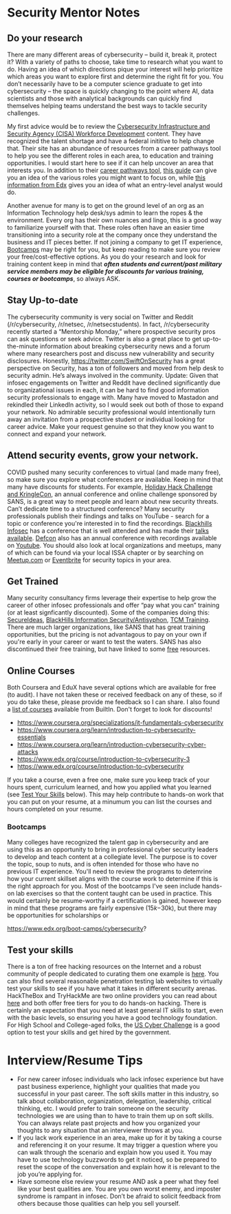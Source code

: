 # Security Mentor Notes

## Do your research
There are many different areas of cybersecurity – build it, break it, protect it? With a variety of paths to choose, take time to research what you want to do. Having an idea of which directions pique your interest will help prioritize which areas you want to explore first and determine the right fit for you.  You don’t necessarily have to be a computer science graduate to get into cybersecurity – the space is quickly changing to the point where AI, data scientists and those with analytical backgrounds can quickly find themselves helping teams understand the best ways to tackle security challenges. 

My first advice would be to review the [Cybersecurity Infrastructure and Security Agency (CISA) Workforce Development](https://niccs.cisa.gov/workforce-development) content. They have recognized the talent shortage and have a federal inititive to help change that. Their site has an abundance of resources from a career pathways tool to help you see the different roles in each area, to education and training opportunities. I would start here to see if it can help uncover an area that interests you. In addition to their [career pathways tool](https://niccs.cisa.gov/workforce-development/cyber-career-pathways-tool), [this guide](https://cybersecurityguide.org/careers/) can give you an idea of the various roles you might want to focus on, while [this information from Edx](https://www.edx.org/boot-camps/cybersecurity?linked_from=sitenav) gives you an idea of what an entry-level analyst would do.

Another avenue for many is to get on the ground level of an org as an Information Technology help desk/sys admin to learn the ropes & the environment. Every org has their own nuances and lingo, this is a good way to familiarize yourself with that. These roles often have an easier time transitioning into a security role at the company once they understand the business and IT pieces better. If not joining a company to get IT experience, [Bootcamps](#bootcamps) may be right for you, but keep reading to make sure you review your free/cost-effective options. As you do your research and look for training content keep in mind that <b>___often students and current/past military service members may be eligible for discounts for various training, courses or bootcamps___</b>, so always ASK.  

## Stay Up-to-date
The cybersecurity community is very social on Twitter and Reddit (/r/cybersecurity, /r/netsec, /r/netsecstudents). In fact, /r/cybersecurity recently started a “Mentorship Monday,” where prospective security pros can ask questions or seek advice. Twitter is also a great place to get up-to-the-minute information about breaking cybersecurity news and a forum where many researchers post and discuss new vulnerability and security disclosures. Honestly, https://twitter.com/SwiftOnSecurity has a great perspective on Security, has a ton of followers and moved from help desk to security admin. He’s always involved in the community. Update: Given that infosec engagements on Twitter and Reddit have declined significantly due to organizational issues in each, it can be hard to find good information security professionals to engage with. Many have moved to Mastadon and rekindled their LinkedIn activity, so I would seek out both of those to expand your network. No admirable security professional would intentionally turn away an invitation from a prospective student or individual looking for career advice. Make your request genuine so that they know you want to connect and expand your network.

## Attend security events, grow your network. 
COVID pushed many security conferences to virtual (and made many free), so make sure you explore what conferences are available. Keep in mind that many have discounts for students. For example, [Holiday Hack Challenge and KringleCon](https://www.sans.org/mlp/holiday-hack-challenge/), an annual conference and online challenge sponsored by SANS, is a great way to meet people and learn about new security threats. Can’t dedicate time to a structured conference? Many security professionals publish their findings and talks on YouTube - search for a topic or conference you're interested in to find the recordings. [Blackhills Infosec](https://wildwesthackinfest.com/) has a conference that is well attended and has made their [talks available](https://www.youtube.com/c/WildWestHackinFest). [Defcon](https://defcon.org) also has an annual conference with recordings available on [Youtube](https://www.youtube.com/user/DEFCONConference). You should also look at local organizations and meetups, many of which can be found via your local ISSA chapter or by searching on [Meetup.com](https://meetup.com) or [Eventbrite](https://eventbrite.com) for security topics in your area. 

## Get Trained
Many security consultancy firms leverage their expertise to help grow the career of other infosec professionals and offer “pay what you can” training (or at least signficantly discounted). Some of the companies doing this: [SecureIdeas](https://training.secureideas.com/), [BlackHills Information Security/Antisyphon](https://www.antisyphontraining.com/), [TCM Training](https://academy.tcm-sec.com/). There are much larger organizations, like SANS that has great training opportunities, but the pricing is not advantagous to pay on your own if you're early in your career or want to test the waters. SANS has also discontinued their free training, but have linked to some [free](https://www.sans.org/cyberaces/) resources. 

## Online Courses 
Both Coursera and EduX have several options which are available for free (to audit). I have not taken these or received feedback on any of these, so if you do take these, please provide me feedback so I can share. I also found a [list of courses](https://builtin.com/cybersecurity/cybersecurity-training) available from BuiltIn. Don't forget to look for discounts! 

* https://www.coursera.org/specializations/it-fundamentals-cybersecurity 
* https://www.coursera.org/learn/introduction-to-cybersecurity-essentials
* https://www.coursera.org/learn/introduction-cybersecurity-cyber-attacks
* https://www.edx.org/course/introduction-to-cybersecurity-3
* https://www.edx.org/course/introduction-to-cybersecurity

If you take a course, even a free one, make sure you keep track of your hours spent, curriculum learned, and how you applied what you learned (see [Test Your Skills](#Test_Your_Skills) below). This may help contribute to hands-on work that you can put on your resume, at a minumum you can list the courses and hours completed on your resume.

### Bootcamps
Many colleges have recognized the talent gap in cybersecurity and are using this as an opportunity to bring in professional cyber security leaders to develop and teach content at a collegiate level. The purpose is to cover the topic, soup to nuts, and is often intended for those who have no previous IT experience.  You'll need to review the programs to detemrine how your current skillset aligns with the course work to determine if this is the right approach for you. Most of the bootcamps I've seen include hands-on lab exercises so that the content taught can be used in practice. This would certainly be resume-worthy if a certification is gained, however keep in mind that these programs are fairly expensive ($15k-$30k), but there may be opportunities for scholarships or 

https://www.edx.org/boot-camps/cybersecurity?


## Test your skills
There is a ton of free hacking resources on the Internet and a robust community of people dedicated to curating them one example is [here](https://github.com/vitalysim/Awesome-Hacking-Resources). You can also find several reasonable penetration testing lab websites to virtually test your skills to see if you have what it takes in different security arenas. HackTheBox and TryHackMe are two online providers you can read about [here](https://defaultcredentials.com/ctf/tryhackme-vs-hackthebox-cybersecurity-training/) and both offer free tiers for you to do hands-on hacking. There is certainly an expectation that you need at least general IT skills to start, even with the basic levels, so ensuring you have a good technology foundation. For High School and College-aged folks, the [US Cyber Challenge](https://www.uscyberchallenge.org/) is a good option to test your skills and get hired by the government. 


# Interview/Resume Tips
* For new career infosec individuals who lack infosec experience but have past business experience, highlight your qualities that made you successful in your past career. The soft skills matter in this industry, so talk about collaboration, organization, delegation, leadership, critical thinking, etc.  I would prefer to train someone on the security technologies we are using than to have to train them up on soft skills.  You can always relate past projects and how you organized your thoughts to any situation that an interviewer throws at you. 
* If you lack work experience in an area, make up for it by taking a course and referencing it on your resume. It may trigger a question where you can walk through the scenario and explain how you used it. You may have to use technology buzzwords to get it noticed, so be prepared to reset the scope of the conversation and explain how it is relevant to the job you’re applying for.
* Have someone else review your resume AND ask a peer what they feel like your best qualities are. You are you own worst enemy, and imposter syndrome is rampant in infosec. Don’t be afraid to solicit feedback from others because those qualities can help you sell yourself. 





